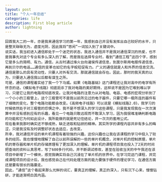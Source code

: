 ```yaml
---
layout: post
title: "个人一年总结"
categories: life
description: First blog article  
author: lightning
---
```

    回首我大二的一年，亦是我来通信学习的第一年，我感到自己并没有发挥出自己较好的水平，只是整天碌碌无为，虚度光阴，因此我将“悠闲”一词加入到了关键词中。
    说实话，我当初进入通信即处于一个迷茫的状态，我进入通信并不是我对通信深沉的热爱，也不是我事先对这个专业有多么深入的了解，而是我在选择专业时，看到“通信工程”这四个字，感到它是多么的简明、有力。通信，从古时通过烽火台向诸侯传递信息，到莫尔斯用电报传递信息，再到贝尔的电话……通信的变革也如它的名字般短促有力。广义的通信就是人和外界的信息交流。通信是那么的具有灵动性，只要人对外有交流，那就通信就会存在。因此，那时的我天真的以为，只要进入通信我以后都有谋生之所。
    可是，通信的课程着实给了我一个下马威。如果《电路基础》这门课程还让我对高中的电学有所怀念的话，《模拟电子线路》彻底扼杀了我对电路的美好期待，这样说不是因为它难到难以学习，只是它让我的电路观彻底改变。让我对电路的注意力从对电阻、电容、电感的宏观分析到了一个小小的三极管上，这个三极管可不是我以前所见过的电子器件，只要它哪一极所连的器件有了细微的变化，整个电路功能都会改变。《高频电子线路》可以说是《模拟线路2.0》，我学习的时候依然处于对三极管的恐惧之中，我不是不想深入的学习这些课程，只是我发现我在一次次演算中并没有感到应有的乐趣，看见一个电路只敢远观而不敢深入学习，因为我很难准确判断电路的功能和它为何如此设计，我所能做的就是死记住结论，并一次次的套用公式。
    现在看来我那时确实还不够成熟，缺乏进取和钻研的精神。其实所学的课程内容并非有多么的晦涩，只是我没有及时调整好状态去适应，去改变。
    所幸，我对通信开设的单片机课程有着较强的兴趣，这份兴趣也让我在该课程的学习中投入了较多的经历。我也慢慢地理解了自己以前所误解的一些的单片机概念，对单片机的控制原理，单片机的寄存器和单片机的存储原理有了更加深入的理解。单片机的课程项目我也投入了2天的时间把查询的资料认真思考，写了600多行代码，并不断调试修改，甚至在验收当天的中午我还在该项目中新增了一个模块，感觉我确实将自己沉浸在了单片机的世界中。在学习完这门课程，并完成课程项目的设计后，我也感觉自己在代码处理方面的能力要强于硬件的理论学习，在通信方面还是要有很长的路要走。
    因此，“通信”这个看起来那么光鲜的词汇，要真正的理解，真正的深入，只有沉下心来，慢慢钻研，才能逐渐明白其内涵。
